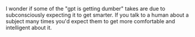 I wonder if some of the "gpt is getting dumber" takes are due to subconsciously expecting it to get smarter. If you talk to a human about a subject many times you'd expect them to get more comfortable and intelligent about it.

